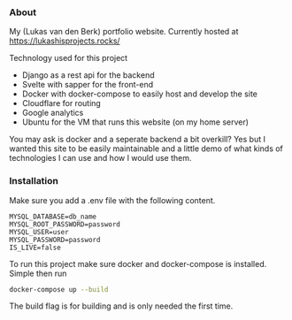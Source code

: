 ### About
My (Lukas van den Berk) portfolio website. Currently hosted at https://lukashisprojects.rocks/

Technology used for this project

- Django as a rest api for the backend
- Svelte with sapper for the front-end
- Docker with docker-compose to easily host and develop the site
- Cloudflare for routing
- Google analytics
- Ubuntu for the VM that runs this website (on my home server)

You may ask is docker and a seperate backend a bit overkill? Yes but I wanted this site to be easily maintainable and a little demo of what kinds of technologies I can use and how I would use them.

### Installation 
Make sure you add a .env file with the following content.
```env
MYSQL_DATABASE=db_name
MYSQL_ROOT_PASSWORD=password
MYSQL_USER=user
MYSQL_PASSWORD=password
IS_LIVE=false
```
To run this project make sure docker and docker-compose is installed.
Simple then run
```bash
docker-compose up --build
```
The build flag is for building and is only needed the first time.
